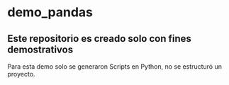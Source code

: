 # demo_pandas
Este repositorio es creado solo con fines demostrativos
-------------------------------------------------------

Para esta demo solo se generaron Scripts en Python, no se estructuró un proyecto.

